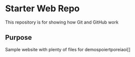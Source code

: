 # Starter Web Repo

This repository is for showing how Git and GitHub work

## Purpose

Sample website with plenty of files for demospoiertporeiaoi[]